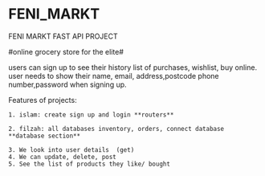 # FENI_MARKT
FENI MARKT FAST API PROJECT

#online grocery store for the elite#

users can sign up to see their history list of purchases, wishlist, buy online.
user needs to show their name, email, address,postcode phone number,password when signing up.


Features of projects:

	1. islam: create sign up and login **routers**  
 
	2. filzah: all databases inventory, orders, connect database **database section**
 
	3. We look into user details  (get)
	4. We can update, delete, post
 	5. See the list of products they like/ bought 
